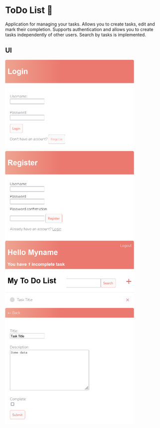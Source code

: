 # ToDo List 📝 
Application for managing your tasks. Allows you to create tasks, edit and mark their completion. Supports authentication and allows you to create tasks independently of other users. Search by tasks is implemented.

## UI

<div class="row"> <div class="column"> <img src="data/image-20210629125552387.png" alt="image-20210629125552387" style="zoom:50%;" /> </div> <div class="column"> <img src="data/image-20210629125535154.png" alt="image-20210629125535154" style="zoom:50%;" /> </div> <div class="column"><img src="data/image-20210629125825330.png" alt="image-20210629125825330" style="zoom:50%;" /></div><div class="column"><img src="data/image-20210629125753475.png" alt="image-20210629125753475" style="zoom:50%;" /></div></div> 